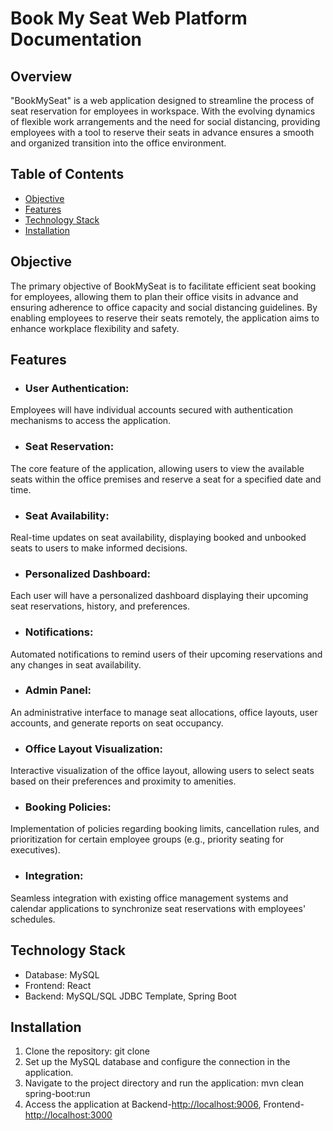 
# Book My Seat Web Platform Documentation

## Overview
"BookMySeat" is a web application designed to streamline the process of seat reservation for employees in workspace. With the evolving dynamics of flexible work arrangements and the need for social distancing, providing employees with a tool to reserve their seats in advance ensures a smooth and organized transition into the office environment.

## Table of Contents
- [Objective](#objective)
- [Features](#features)
- [Technology Stack](#technology-stack)
- [Installation](#installation)

## Objective
The primary objective of BookMySeat is to facilitate efficient seat booking for employees, allowing them to plan their office visits in advance and ensuring adherence to office capacity and social distancing guidelines. By enabling employees to reserve their seats remotely, the application aims to enhance workplace flexibility and safety.

## Features
- ### User Authentication:
 Employees will have individual accounts secured with authentication mechanisms to access the application.

- ### Seat Reservation: 
The core feature of the application, allowing users to view the available seats within the office premises and reserve a seat for a specified date and time.

- ### Seat Availability:
 Real-time updates on seat availability, displaying booked and unbooked seats to users to make informed decisions.

- ### Personalized Dashboard: 
Each user will have a personalized dashboard displaying their upcoming seat reservations, history, and preferences.

- ### Notifications: 
Automated notifications to remind users of their upcoming reservations and any changes in seat availability.

- ### Admin Panel: 
An administrative interface to manage seat allocations, office layouts, user accounts, and generate reports on seat occupancy.

- ### Office Layout Visualization: 
Interactive visualization of the office layout, allowing users to select seats based on their preferences and proximity to amenities.

- ### Booking Policies: 
Implementation of policies regarding booking limits, cancellation rules, and prioritization for certain employee groups (e.g., priority seating for executives).

- ### Integration: 
Seamless integration with existing office management systems and calendar applications to synchronize seat reservations with employees' schedules.

## Technology Stack
- Database: MySQL
- Frontend: React
- Backend: MySQL/SQL JDBC Template, Spring Boot

## Installation
1. Clone the repository: git clone 
2. Set up the MySQL database and configure the connection in the application.
3. Navigate to the project directory and run the application: mvn clean spring-boot:run
4. Access the application at Backend-[http://localhost:9006](http://localhost:9006), Frontend-[http://localhost:3000](http://localhost:3000)
